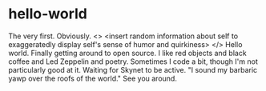 # hello-world
The very first. Obviously.
<>
    <insert greeting and generic message>
        <insert random information about self to exaggeratedly display self's sense of humor and quirkiness>
            <insert irrelevant quote with no justification>
</>
Hello world.
Finally getting around to open source.
I like red objects and black coffee and Led Zeppelin and poetry. Sometimes I code a bit, though I'm not particularly good at it. Waiting for Skynet to be active.
"I sound my barbaric yawp over the roofs of the world."
See you around.
